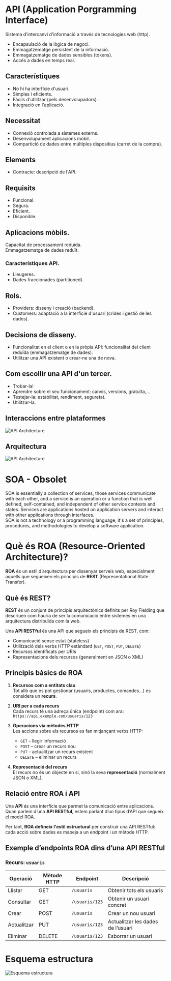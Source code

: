 # API (Application Porgramming Interface)    
Sistema d'intercanvi d'informació a través de tecnologies web (http).  
- Encapsulació de la lògica de negoci.  
- Emmagatzematge persistent de la informació.
- Emmagatzematge de dades sensibles (tokens).
- Accés a dades en temps real.  
## Característiques  
- No hi ha interfície d'usuari.  
- Simples i eficients.
- Fàcils d'utilitzar (pels desenvolupadors).
- Integració en l'aplicació.  
## Necessitat  
- Connexió controlada a sistemes externs.  
- Desenvolupament aplicacions mòbil.  
- Compartició de dades entre múltiples dispositius (carret de la compra).  
## Elements  
- Contracte: descripció de l'API.
## Requisits  
- Funcional.  
- Segura.  
- Eficient.
- Disponible.  
## Aplicacions mòbils.  
Capacitat de processament reduïda.  
Emmagatzematge de dades reduït.  
### Característiques API.   
- Lleugeres.
- Dades fraccionades (partitioned).  
## Rols.
- Providers: disseny i creació (backend).  
- Customers: adaptació a la interfície d'usuari (crides i gestió de les dades).
## Decisions de disseny.  
- Funcionalitat en el client o en la pròpia API: funcionalitat del client reduïda (emmagatzematge de dades).
- Utilitzar una API existent o crear-ne una de nova.  
## Com escollir una API d'un tercer.  
- Trobar-la!  
- Aprendre sobre el seu funcionament: canvis, versions, gratuïta,...
- Testejar-la: estabilitat, rendiment, seguretat.  
- Utilitzar-la.
## Interaccions entre plataformes
![API Architecture](https://github.com/user-attachments/assets/1f753713-cdb0-4deb-b324-ffe81c1b04f5)
## Arquitectura
![API Architecture](https://github.com/user-attachments/assets/efab85c9-a200-44ea-adeb-62c383e9fb3b)

# SOA - Obsolet
SOA is essentially a collection of services, those services communicate with each other, and a service is an operation or a function that is well defined, self-contained, and independent of other service contexts and states. Services are applications hosted on application servers and interact with other applications through interfaces.  
SOA is not a technology or a programming language; it's a set of principles, procedures, and methodologies to develop a software application.  

# Què és ROA (Resource-Oriented Architecture)?

**ROA** és un estil d’arquitectura per dissenyar serveis web, especialment aquells que segueixen els principis de **REST** (Representational State Transfer).

## Què és REST?

**REST** és un conjunt de principis arquitectònics definits per Roy Fielding que descriuen com hauria de ser la comunicació entre sistemes en una arquitectura distribuïda com la web.

Una **API RESTful** és una API que segueix els principis de REST, com:

- Comunicació sense estat (stateless)
- Utilització dels verbs HTTP estàndard (`GET`, `POST`, `PUT`, `DELETE`)
- Recursos identificats per URIs
- Representacions dels recursos (generalment en JSON o XML)

## Principis bàsics de ROA

1. **Recursos com a entitats clau**  
   Tot allò que es pot gestionar (usuaris, productes, comandes...) es considera un **recurs**.

2. **URI per a cada recurs**  
   Cada recurs té una adreça única (endpoint) com ara:  
   `https://api.exemple.com/usuaris/123`

3. **Operacions via mètodes HTTP**  
   Les accions sobre els recursos es fan mitjançant verbs HTTP:
   - `GET` – llegir informació
   - `POST` – crear un recurs nou
   - `PUT` – actualitzar un recurs existent
   - `DELETE` – eliminar un recurs

4. **Representació del recurs**  
   El recurs no és un objecte en si, sinó la seva **representació** (normalment JSON o XML).

## Relació entre ROA i API

Una **API** és una interfície que permet la comunicació entre aplicacions. Quan parlem d’una **API RESTful**, estem parlant d’un tipus d’API que segueix el model ROA.

Per tant, **ROA defineix l'estil estructural** per construir una API RESTful: cada acció sobre dades es mapeja a un endpoint i un mètode HTTP.

## Exemple d’endpoints ROA dins d’una API RESTful

### Recurs: `usuaris`

| Operació       | Mètode HTTP | Endpoint                  | Descripció                           |
|----------------|-------------|---------------------------|---------------------------------------|
| Llistar        | GET         | `/usuaris`                | Obtenir tots els usuaris             |
| Consultar      | GET         | `/usuaris/123`            | Obtenir un usuari concret            |
| Crear          | POST        | `/usuaris`                | Crear un nou usuari                  |
| Actualitzar    | PUT         | `/usuaris/123`            | Actualitzar les dades de l’usuari    |
| Eliminar       | DELETE      | `/usuaris/123`            | Esborrar un usuari                   |


# Esquema estructura
![Esquema estructura](https://github.com/user-attachments/assets/7b66e275-fc7e-475f-88b8-40456b5a9397)
